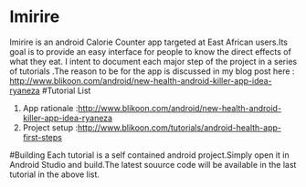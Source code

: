 # Imirire
Imirire is an android Calorie Counter app targeted at East African users.Its goal is to provide an easy interface for people to know the direct effects of what they eat.
I intent to document each major step of the project in a series of tutorials .The reason to be for the app is discussed in my blog post here : http://www.blikoon.com/android/new-health-android-killer-app-idea-ryaneza 
#Tutorial List
1. App rationale :http://www.blikoon.com/android/new-health-android-killer-app-idea-ryaneza  
2. Project setup  :http://www.blikoon.com/tutorials/android-health-app-first-steps

#Building
 Each tutorial is a self contained android project.Simply open it in Android Studio and build.The latest souurce code will be available in the last tutorial in the above list.
